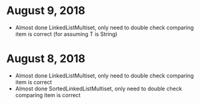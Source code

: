# August 9, 2018
- Almost done LinkedListMultiset, only need to double check comparing item is correct (for assuming T is String)

# August 8, 2018
- Almost done LinkedListMultiset, only need to double check comparing item is correct
- Almost done SortedLinkedListMultiset, only need to double check comparing item is correct